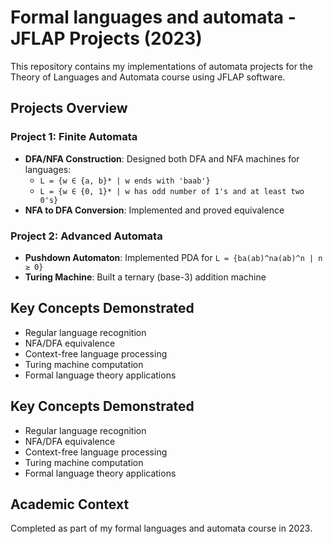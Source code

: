 # Formal languages and automata - JFLAP Projects (2023)

This repository contains my implementations of automata projects for the Theory of Languages and Automata course using JFLAP software.

## Projects Overview

### Project 1: Finite Automata
- **DFA/NFA Construction**: Designed both DFA and NFA machines for languages:
  - `L = {w ∈ {a, b}* | w ends with 'baab'}`
  - `L = {w ∈ {0, 1}* | w has odd number of 1's and at least two 0's}`
- **NFA to DFA Conversion**: Implemented and proved equivalence

### Project 2: Advanced Automata
- **Pushdown Automaton**: Implemented PDA for `L = {ba(ab)^na(ab)^n | n ≥ 0}`
- **Turing Machine**: Built a ternary (base-3) addition machine

## Key Concepts Demonstrated
- Regular language recognition
- NFA/DFA equivalence
- Context-free language processing
- Turing machine computation
- Formal language theory applications

## Key Concepts Demonstrated
- Regular language recognition
- NFA/DFA equivalence
- Context-free language processing
- Turing machine computation
- Formal language theory applications

## Academic Context
Completed as part of my formal languages and automata course in 2023.
